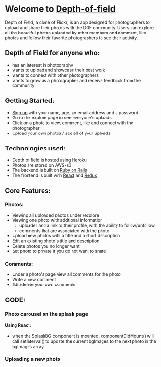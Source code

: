 # Welcome to [Depth-of-field](https://depth-of-field.herokuapp.com/)
Depth of Field, a clone of Flickr, is an app designed for photographers to upload and share their photos with the DOF community. Users can explore all the beautiful photos uploaded by other members and comment, like photos and follow their favorite photographers to see their activity.

## Depth of Field for anyone who:
* has an interest in photography
* wants to upload and showcase their best work
* wants to connect with other photographers
* wants to grow as a photographer and receive feedback from the community

## Getting Started:
* [Sign up](http://depth-of-field.herokuapp.com/#/signup) with your name, age, an email address and a password
* Go to the explore page to see everyone's uploads
* Click on a photo to view, comment, like and connect with the photographer
* Upload your own photos / see all of your uploads

## Technologies used:
* Depth of field is hosted using [Heroku](https://www.heroku.com/about)
* Photos are stored on [AWS-s3](https://aws.amazon.com/)
* The backend is built on [Ruby on Rails](https://rubyonrails.org/)
* The frontend is built with [React](https://reactjs.org/) and [Redux](https://redux.js.org/)

## Core Features:
### Photos:
* Viewing all uploaded photos under /explore
* Viewing one photo with addtional information
  * uploader and a link to their profile, with the ability to follow/unfollow
  * comments that are associated with the photo
* Upload new photos with a title and a short description
* Edit an existing photo's title and description
* Delete photos you no longer want
* Set photo to private if you do not want to share

### Comments:
* Under a photo's page view all comments for the photo
* Write a new comment
* Edit/delete your own comments

## CODE:
### Photo carousel on the splash page
#### Using React:
* when the SplashBG component is mounted, componentDidMount() will call setInterval() to update the current bgImages to the next photo in the bgImages array.

### Uploading a new photo
